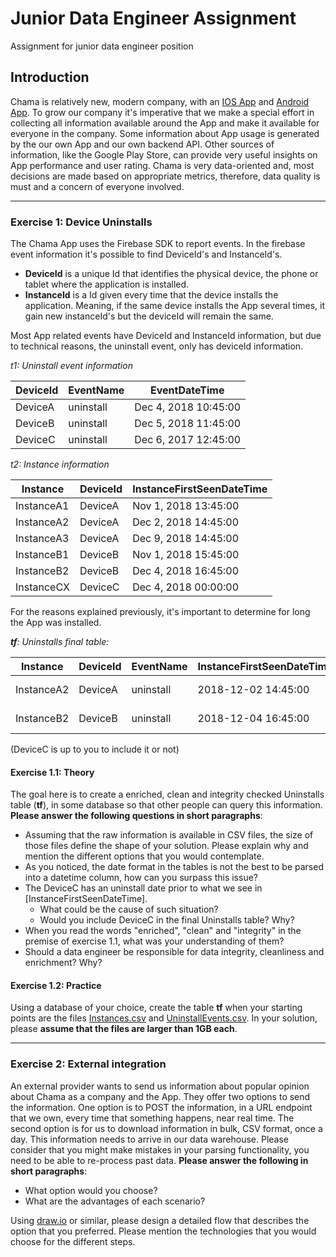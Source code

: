 # Junior Data Engineer Assignment
Assignment for junior data engineer position

## Introduction
Chama is relatively new, modern company, with an [IOS App](https://itunes.apple.com/BR/app/id1228143385?mt=8) and [Android App](https://play.google.com/store/apps/details?id=br.project.pine). 
To grow our company it's imperative that we make a special effort in collecting all information available around the App and make it available for everyone in the company.
Some information about App usage is generated by the our own App and our own backend API. Other sources of information, like the Google Play Store, can provide very useful insights on App performance and user rating.
Chama is very data-oriented and, most decisions are made based on appropriate metrics, therefore, data quality is must and a concern of everyone involved.

-----

### Exercise 1: Device Uninstalls
The Chama App uses the Firebase SDK to report events. In the firebase event information it's possible to find DeviceId's and InstanceId's. 
 - **DeviceId** is a unique Id that identifies the physical device, the phone or tablet where the application is installed.
 - **InstanceId** is a Id given every time that the device installs the application. Meaning, if the same device installs the App several times, it gain new instanceId's but the deviceId will remain the same.

Most App related events have DeviceId and InstanceId information, but due to technical reasons, the uninstall event, only has deviceId information. 

*t1: Uninstall event information*

|DeviceId|EventName|EventDateTime       |
|--------|---------|--------------------|
|DeviceA |uninstall|Dec 4, 2018 10:45:00|
|DeviceB |uninstall|Dec 5, 2018 11:45:00|
|DeviceC |uninstall|Dec 6, 2017 12:45:00|

*t2: Instance information*

|Instance  |DeviceId|InstanceFirstSeenDateTime|
|----------|--------|-------------------------|
|InstanceA1|DeviceA |Nov 1, 2018 13:45:00     |
|InstanceA2|DeviceA |Dec 2, 2018 14:45:00     |
|InstanceA3|DeviceA |Dec 9, 2018 14:45:00     |
|InstanceB1|DeviceB |Nov 1, 2018 15:45:00     |
|InstanceB2|DeviceB |Dec 4, 2018 16:45:00     |
|InstanceCX|DeviceC |Dec 4, 2018 00:00:00     |

For the reasons explained previously, it's important to determine for long the App was installed.

***tf**: Uninstalls final table:*

|Instance  |DeviceId|EventName|InstanceFirstSeenDateTime|EventDateTime       |
|----------|--------|---------|-------------------------|--------------------|
|InstanceA2|DeviceA |uninstall|2018-12-02 14:45:00      |2018-12-04 10:45:00 |
|InstanceB2|DeviceB |uninstall|2018-12-04 16:45:00      |2018-12-05 11:45:00 |

(DeviceC is up to you to include it or not)

#### Exercise 1.1: Theory
The goal here is to create a enriched, clean and integrity checked Uninstalls table (**tf**), in some database so that other people can query this information. **Please answer the following questions in short paragraphs**:
 - Assuming that the raw information is available in CSV files, the size of those files define the shape of your solution. Please explain why and mention the different options that you would contemplate.
 - As you noticed, the date format in the tables is not the best to be parsed into a datetime column, how can you surpass this issue?
 - The DeviceC has an uninstall date prior to what we see in [InstanceFirstSeenDateTime].
   - What could be the cause of such situation?
   - Would you include DeviceC in the final Uninstalls table? Why?
 - When you read the words "enriched", "clean" and "integrity" in the premise of exercise 1.1, what was your understanding of them?
 - Should a data engineer be responsible for data integrity, cleanliness and enrichment? Why?


#### Exercise 1.2: Practice

Using a database of your choice, create the table **tf** when your starting points are the files [Instances.csv](Instances.csv) and [UninstallEvents.csv](UninstallEvents.csv).
In your solution, please **assume that the files are larger than 1GB each**.

-----

### Exercise 2: External integration
An external provider wants to send us information about popular opinion about Chama as a company and the App. They offer two options to send the information. 
One option is to POST the information, in a URL endpoint that we own, every time that something happens, near real time.
The second option is for us to download information in bulk, CSV format, once a day. 
This information needs to arrive in our data warehouse. Please consider that you might make mistakes in your parsing functionality, you need to be able to re-process past data.
**Please answer the following in short paragraphs**:
 - What option would you choose?
 - What are the advantages of each scenario?

Using [draw.io](https://www.draw.io/) or similar, please design a detailed flow that describes the option that you preferred. Please mention the technologies that you would choose for the different steps.
